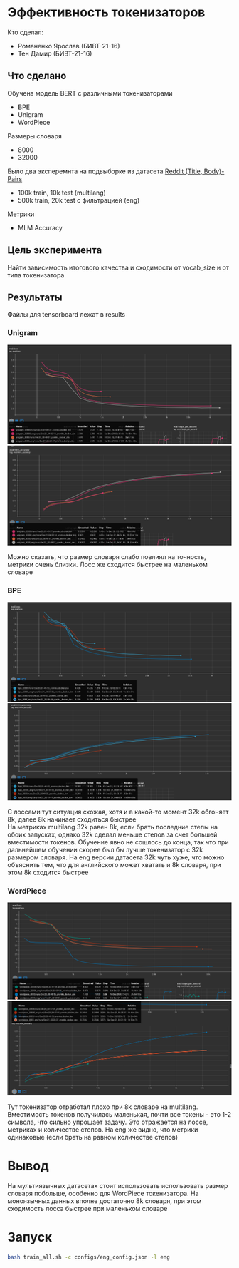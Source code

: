 # Эффективность токенизаторов

Кто сделал:
 - Романенко Ярослав (БИВТ-21-16)
 - Тен Дамир (БИВТ-21-16)

## Что сделано 

Обучена модель BERT с различными токенизаторами 
 - BPE
 - Unigram
 - WordPiece 

Размеры словаря
 - 8000
 - 32000

Было два эксперемнта на подвыборке из датасета [Reddit (Title, Body)-Pairs](https://huggingface.co/datasets/sentence-transformers/reddit-title-body)
 - 100k train, 10k test (multilang)
 - 500k train, 20k test с фильтрацией (eng)

Метрики
 - MLM Accuracy

## Цель эксперимента
Найти зависимость итогового качества и сходимости от vocab_size и от типа токенизатора

## Результаты

Файлы для tensorboard лежат в results

### Unigram

![alt text](images/image.png)
![alt text](images/image-1.png)

Можно сказать, что размер словаря слабо повлиял на точность, метрики очень близки. Лосс же сходится быстрее на маленьком словаре


### BPE

![alt text](images/image-2.png)
![alt text](images/image-3.png)

С лоссами тут ситуация схожая, хотя и в какой-то момент 32k обгоняет 8k, далее 8k начинает сходиться быстрее  
На метриках multilang 32k равен 8k, если брать последние степы на обоих запусках, однако 32k сделал меньше степов за счет большей вместимости токенов. Обучение явно не сошлось до конца, так что при дальнейшем обучении скорее был бы лучше токенизатор с 32k размером словаря. На eng версии датасета 32k чуть хуже, что можно объяснить тем, что для английского может хватать и 8k словаря, при этом 8k сходится быстрее

### WordPiece

![alt text](images/image-4.png)
![alt text](images/image-5.png)

Тут токенизатор отработал плохо при 8k словаре на multilang. Вместимость токенов получилась маленькая, почти все токены - это 1-2 символа, что сильно упрощает задачу. Это отражается на лоссе, метриках и количестве степов. На eng же видно, что метрики одинаковые (если брать на равном количестве степов)

# Вывод

На мультиязычных датасетах стоит использовать использовать размер словаря побольше, особенно для WordPiece токенизатора. На моноязычных данных вполне достаточно 8k словаря, при этом сходимость лосса быстрее при маленьком словаре


# Запуск 

```bash
bash train_all.sh -c configs/eng_config.json -l eng
```